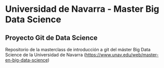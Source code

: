 # Universidad de Navarra - Master Big Data Science

## Proyecto Git de Data Science

Repositorio de la masterclass de introducción a git del máster Big Data Science de la Universidad de Navarra (https://www.unav.edu/web/master-en-big-data-science)
